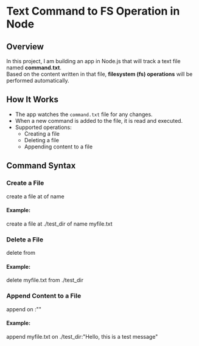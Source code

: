 # Text Command to FS Operation in Node

## Overview  
In this project, I am building an app in Node.js that will track a text file named **command.txt**.  
Based on the content written in that file, **filesystem (fs) operations** will be performed automatically.  

## How It Works  
- The app watches the `command.txt` file for any changes.  
- When a new command is added to the file, it is read and executed.  
- Supported operations:  
  - Creating a file  
  - Deleting a file  
  - Appending content to a file  

## Command Syntax  

### Create a File
create a file at <path> of name <filename>

#### Example:
create a file at ./test_dir of name myfile.txt


### Delete a File
delete <filename> from <path>

#### Example:
delete myfile.txt from ./test_dir


### Append Content to a File
append <filename> on <path>:"<content>"

#### Example:
append myfile.txt on ./test_dir:"Hello, this is a test message" 
